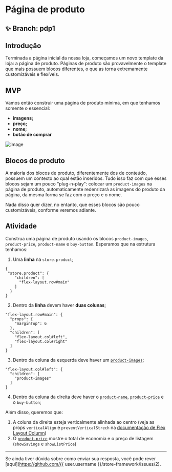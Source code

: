 # Página de produto

## :sparkles: **Branch:** pdp1

## Introdução

Terminada a página inicial da nossa loja, começamos um novo template da loja: a página de produto. Páginas de produto são provavelmente o template que mais possuem blocos diferentes, o que as torna extremamente customizáveis e flexíveis. 

## MVP

Vamos então construir uma página de produto mínima, em que tenhamos somente o essencial: 

 - **imagens;**
 - **preço;**
 - **nome;**
 - **botão de comprar**

![image](https://user-images.githubusercontent.com/18701182/69375575-6b632780-0c87-11ea-85d2-41e1e858a33e.png)

## Blocos de produto

A maioria dos blocos de produto, diferentemente dos de conteúdo, possuem um contexto ao qual estão inseridos. Tudo isso faz com que esses blocos sejam um pouco "plug-n-play": colocar um `product-images` na página de produto, automaticamente redenrizará as imagens do produto da página, da mesma forma se faz com o preço e o nome. 

Nada disso quer dizer, no entanto, que esses blocos são pouco customizáveis, conforme veremos adiante.

## Atividade

Construa uma página de produto usando os blocos `product-images`, `product-price`, `product-name` e `buy-button`. Esperamos que na estrutura tenhamos:  

1. Uma **linha** na `store.product`;
```
{
 "store.product": {
    "children": [
      "flex-layout.row#main"
    ]
  }
}
```
2. Dentro da **linha** devem haver **duas colunas**;
```
"flex-layout.row#main": { 
  "props": { 
    "marginTop": 6
  },
  "children": [
    "flex-layout.col#left",
    "flex-layout.col#right"
  ]
}
```
3. Dentro da coluna da esquerda deve haver um [`product-images`](https://vtex.io/docs/components/all/vtex.store-components/product-images); 
```
"flex-layout.col#left": { 
  "children": [ 
    "product-images"
  ]
}
```
4. Dentro da coluna da direita deve haver o [`product-name`](https://vtex.io/docs/components/all/vtex.store-components/product-name), [`product-price`](https://vtex.io/docs/components/all/vtex.store-components/product-price) e o `buy-button`;

Além disso, queremos que:

1. A coluna da direita esteja verticalmente alinhada ao centro (veja as props `verticalAlign` e `preventVerticalStrech` na [documentação de Flex Layout Column](https://vtex.io/docs/app/vtex.flex-layout#flex-layoutcol))
2. O [`product-price`](https://vtex.io/docs/components/all/vtex.store-components/product-price#configuration) mostre o total de economia e o preço de listagem (`showSavings` e `showListPrice`)

----

Se ainda tiver dúvida sobre como enviar sua resposta, você pode rever [aqui](https://github.com/{{ user.username }}/store-framework/issues/2).